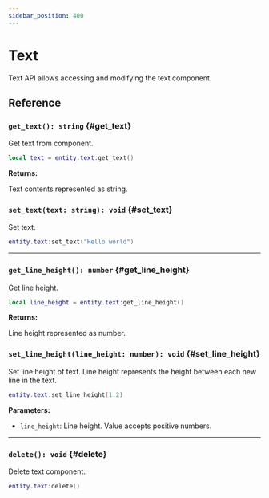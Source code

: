 ```yaml
---
sidebar_position: 400
---
```


# Text

Text API allows accessing and modifying the text component.

## Reference

### `get_text(): string` {#get_text}

Get text from component.

```lua
local text = entity.text:get_text()
```

**Returns:**

Text contents represented as string.

### `set_text(text: string): void` {#set_text}

Set text.

```lua
entity.text:set_text("Hello world")
```

---

### `get_line_height(): number` {#get_line_height}

Get line height.

```lua
local line_height = entity.text:get_line_height()
```

**Returns:**

Line height represented as number.

### `set_line_height(line_height: number): void` {#set_line_height}

Set line height of text. Line height represents the height between each new line in the text.

```lua
entity.text:set_line_height(1.2)
```

**Parameters:**

- `line_height`: Line height. Value accepts positive numbers.

---

### `delete(): void` {#delete}

Delete text component.

```lua
entity.text:delete()
```
